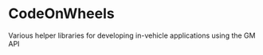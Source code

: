 CodeOnWheels
============

Various helper libraries for developing in-vehicle applications using the GM API